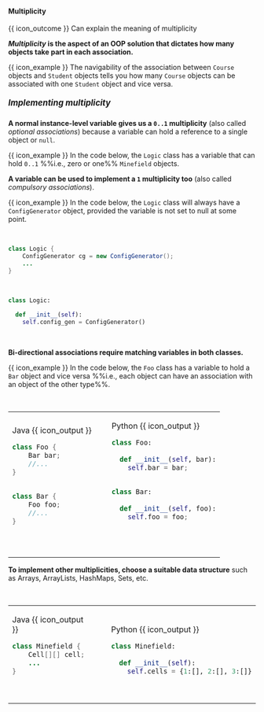 <div id="title">

#### Multiplicity

</div>

<span id="prereqs"></span>

<span id="outcomes">{{ icon_outcome }} Can explain the meaning of multiplicity</span>

<div id="body">

**_Multiplicity_ is the aspect of an OOP solution that dictates how many objects take part in each association.** 

<tip-box> 

{{ icon_example }} The navigability of the association between `Course` objects and `Student` objects tells you how many `Course` objects can be associated with one `Student` object and vice versa. 

</tip-box>

##### <big>Implementing multiplicity</big>

**A normal instance-level variable gives us a `0..1` multiplicity** (also called _optional associations_) because a variable can hold a reference to a single object or `null`.

<tip-box>

{{ icon_example }} In the code below, the `Logic` class has a variable that can hold `0..1` %%i.e., zero or one%% `Minefield` objects.

<include src="../../../uml/classDiagrams/associations/navigability/logic-minefield.md" />

</tip-box>


**A variable can be used to implement a `1` multiplicity too** (also called _compulsory associations_).

<tip-box>

{{ icon_example }} In the code below, the `Logic` class will always have a `ConfigGenerator` object, provided the variable is not set to null at some point.


<tabs> 
  <tab header="Java">

```java
class Logic {
    ConfigGenerator cg = new ConfigGenerator();
    ...
}
```
  </tab>
  <tab header="Python">

```python
class Logic:
  
  def __init__(self):
    self.config_gen = ConfigGenerator()
```
  </tab>
</tabs>


</tip-box>

**Bi-directional associations require matching variables in both classes.**

<tip-box>

{{ icon_example }} In the code below, the `Foo` class has a variable to hold a `Bar` object and vice versa %%i.e., each object can have an association with an object of the other type%%.

<table> 
<tr>
  <td>

Java {{ icon_output }}
```java
class Foo {
    Bar bar;
    //...
}


class Bar {
    Foo foo;
    //...
}

```
  </td>
  <td valign="bottom">&nbsp;&nbsp;<br><br></td>
  <td valign="bottom">

Python {{ icon_output }}
```python
class Foo:
  
  def __init__(self, bar):
    self.bar = bar;


class Bar:
  
  def __init__(self, foo):
    self.foo = foo;
    
```
  </td>
</tr>
</table>


</tip-box>

**To implement other multiplicities, choose a suitable data structure** such as Arrays, ArrayLists, HashMaps, Sets, etc.

<tip-box>
<table> 
<tr>
  <td>

Java {{ icon_output }}
```java
class Minefield {
    Cell[][] cell;
    ...
}
```
  </td>
  <td valign="bottom">&nbsp;&nbsp;<br><br></td>
  <td valign="bottom">

Python {{ icon_output }}
```python
class Minefield:
  
  def __init__(self):
    self.cells = {1:[], 2:[], 3:[]}
```
  </td>
</tr>
</table>


</tip-box>

</div>

<div id="extras">
</div>
